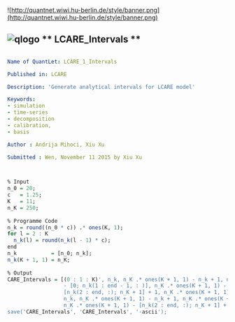 
![http://quantnet.wiwi.hu-berlin.de/style/banner.png](http://quantnet.wiwi.hu-berlin.de/style/banner.png)

## ![qlogo](http://quantnet.wiwi.hu-berlin.de/graphics/quantlogo.png) ** LCARE_Intervals **


```yaml

Name of QuantLet: LCARE_1_Intervals

Published in: LCARE

Description: 'Generate analytical intervals for LCARE model'

Keywords:
- simulation
- time-series
- decomposition
- calibration,
- basis

Author : Andrija Mihoci, Xiu Xu

Submitted : Wen, November 11 2015 by Xiu Xu
```



```R


% Input
n_0 = 20;         
c   = 1.25;       
K   = 11;         
n_K = 250;        
 
% Programme Code
n_k = round((n_0 * c)) .* ones(K, 1);
for l = 2 : K
  n_k(l) = round(n_k(l - 1) * c);
end
n_k           = [n_0; n_k]; 
n_k(K + 1, 1) = n_K;
 
% Output
CARE_Intervals = [(0 : 1 : K)', n_k, n_K .* ones(K + 1, 1) - n_k + 1, n_K .* ones(K + 1, 1)...
                  - [0; n_k(1 : end - 1, : )], n_K .* ones(K + 1, 1) - ...
                  [n_k(2 : end, :); n_K + 1] + 1, n_K .* ones(K + 1, 1) - ...
                  n_k, n_K .* ones(K + 1, 1) - n_k + 1, n_K .* ones(K + 1, 1), ...
                  n_K .* ones(K + 1, 1) - [n_k(2 : end, :); n_K + 1] + 1, n_K .* ones(K + 1, 1)];
save('CARE_Intervals', 'CARE_Intervals', '-ascii');


